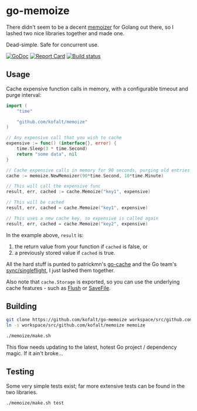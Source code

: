 # go-memoize

There didn't seem to be a decent [memoizer](https://wikipedia.org/wiki/Memoization) for Golang out there, so I lashed two nice libraries together and made one.

Dead-simple. Safe for concurrent use.

[![GoDoc](https://godoc.org/github.com/kofalt/go-memoize?status.svg)](https://godoc.org/github.com/kofalt/go-memoize)
[![Report Card](https://goreportcard.com/badge/github.com/kofalt/go-memoize)](https://goreportcard.com/report/github.com/kofalt/go-memoize)
[![Build status](https://circleci.com/gh/kofalt/go-memoize/tree/master.svg?style=shield)](https://circleci.com/gh/kofalt/go-memoize)

## Usage

Cache expensive function calls in memory, with a configurable timeout and purge interval:

```go
import (
	"time"

	"github.com/kofalt/memoize"
)

// Any expensive call that you wish to cache
expensive := func() (interface{}, error) {
	time.Sleep(3 * time.Second)
	return "some data", nil
}

// Cache expensive calls in memory for 90 seconds, purging old entries every 10 minutes.
cache := memoize.NewMemoizer(90*time.Second, 10*time.Minute)

// This will call the expensive func
result, err, cached := cache.Memoize("key1", expensive)

// This will be cached
result, err, cached = cache.Memoize("key1", expensive)

// This uses a new cache key, so expensive is called again
result, err, cached = cache.Memoize("key2", expensive)
```

In the example above, `result` is:
1. the return value from your function if `cached` is false, or
1. a previously stored value if `cached` is true.

All the hard stuff is punted to patrickmn's [go-cache](https://github.com/patrickmn/go-cache) and the Go team's [sync/singleflight](https://godoc.org/golang.org/x/sync/singleflight), I just lashed them together.

Also note that `cache.Storage` is exported, so you can use the underlying cache features - such as [Flush](https://godoc.org/github.com/patrickmn/go-cache#Cache.Flush) or [SaveFile](https://godoc.org/github.com/patrickmn/go-cache#Cache.SaveFile).

## Building

```bash
git clone https://github.com/kofalt/go-memoize workspace/src/github.com/kofalt/memoize
ln -s workspace/src/github.com/kofalt/memoize memoize

./memoize/make.sh
```

This flow needs updating to the latest, hotest Go project / dependency magic. If it ain't broke...

## Testing

Some very simple tests exist; far more extensive tests can be found in the two libraries.

```
./memoize/make.sh test
```
